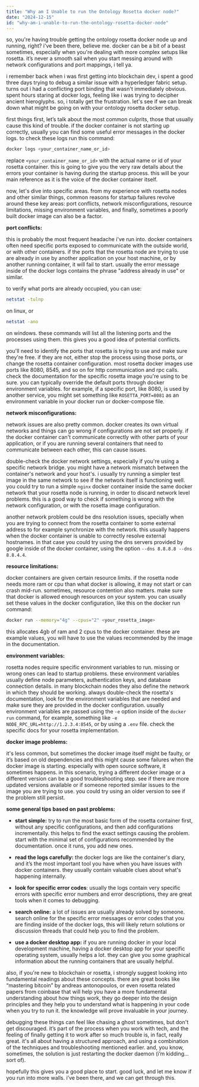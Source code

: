```yaml
---
title: "Why am I Unable to run the Ontology Rosetta docker node?"
date: "2024-12-15"
id: "why-am-i-unable-to-run-the-ontology-rosetta-docker-node"
---
```


so, you're having trouble getting the ontology rosetta docker node up and running, right? i've been there, believe me. docker can be a bit of a beast sometimes, especially when you're dealing with more complex setups like rosetta. it’s never a smooth sail when you start messing around with network configurations and port mappings, i tell ya.

i remember back when i was first getting into blockchain dev, i spent a good three days trying to debug a similar issue with a hyperledger fabric setup. turns out i had a conflicting port binding that wasn't immediately obvious. spent hours staring at docker logs, feeling like i was trying to decipher ancient hieroglyphs. so, i totally get the frustration. let's see if we can break down what might be going on with your ontology rosetta docker setup.

first things first, let’s talk about the most common culprits, those that usually cause this kind of trouble. if the docker container is not starting up correctly, usually you can find some useful error messages in the docker logs. to check these logs run this command:

```bash
docker logs <your_container_name_or_id>
```

replace `<your_container_name_or_id>` with the actual name or id of your rosetta container. this is going to give you the very raw details about the errors your container is having during the startup process. this will be your main reference as it is the voice of the docker container itself.

now, let's dive into specific areas. from my experience with rosetta nodes and other similar things, common reasons for startup failures revolve around these key areas: port conflicts, network misconfigurations, resource limitations, missing environment variables, and finally, sometimes a poorly built docker image can also be a factor.

**port conflicts:**

this is probably the most frequent headache i've run into. docker containers often need specific ports exposed to communicate with the outside world, or with other containers. if the ports that the rosetta node are trying to use are already in use by another application on your host machine, or by another running container, it will fail to start. usually the error message inside of the docker logs contains the phrase "address already in use" or similar.

to verify what ports are already occupied, you can use:

```bash
netstat -tulnp
```
on linux, or
```bash
netstat -ano
```
on windows. these commands will list all the listening ports and the processes using them. this gives you a good idea of potential conflicts.

you'll need to identify the ports that rosetta is trying to use and make sure they're free. if they are not, either stop the process using those ports, or change the rosetta container configuration. most rosetta docker images use ports like 8080, 8545, and so on for http communication and rpc calls. check the documentation for the specific rosetta image you're using to be sure. you can typically override the default ports through docker environment variables. for example, if a specific port, like 8080, is used by another service, you might set something like `ROSETTA_PORT=8081` as an environment variable in your docker run or docker-compose file.

**network misconfigurations:**

network issues are also pretty common. docker creates its own virtual networks and things can go wrong if configurations are not set properly. if the docker container can't communicate correctly with other parts of your application, or if you are running several containers that need to communicate between each other, this can cause issues.

double-check the docker network settings, especially if you're using a specific network bridge. you might have a network mismatch between the container's network and your host's. i usually try running a simpler test image in the same network to see if the network itself is functioning well. you could try to run a simple `nginx` docker container inside the same docker network that your rosetta node is running, in order to discard network level problems. this is a good way to check if something is wrong with the network configuration, or with the rosetta image configuration.

another network problem could be dns resolution issues, specially when you are trying to connect from the rosetta container to some external address to for example synchronize with the network. this usually happens when the docker container is unable to correctly resolve external hostnames. in that case you could try using the dns servers provided by google inside of the docker container, using the option `--dns 8.8.8.8 --dns 8.8.4.4`.

**resource limitations:**

docker containers are given certain resource limits. if the rosetta node needs more ram or cpu than what docker is allowing, it may not start or can crash mid-run. sometimes, resource contention also matters. make sure that docker is allowed enough resources on your system. you can usually set these values in the docker configuration, like this on the docker run command:

```bash
docker run --memory="4g" --cpus="2" <your_rosetta_image>
```

this allocates 4gb of ram and 2 cpus to the docker container. these are example values, you will have to use the values recommended by the image in the documentation.

**environment variables:**

rosetta nodes require specific environment variables to run. missing or wrong ones can lead to startup problems. these environment variables usually define node parameters, authentication keys, and database connection details. in many blockchain nodes they also define the network in which they should be working. always double-check the rosetta's documentation, look for the environment variables that are needed and make sure they are provided in the docker configuration. usually environment variables are passed using the `-e` option inside of the `docker run` command, for example, something like `-e NODE_RPC_URL=http://1.2.3.4:8545`, or by using a `.env` file. check the specific docs for your rosetta implementation.

**docker image problems:**

it's less common, but sometimes the docker image itself might be faulty, or it’s based on old dependencies and this might cause some failures when the docker image is starting. especially with open source software, it sometimes happens. in this scenario, trying a different docker image or a different version can be a good troubleshooting step. see if there are more updated versions available or if someone reported similar issues to the image you are trying to use. you could try using an older version to see if the problem still persist.

**some general tips based on past problems:**

*   **start simple:** try to run the most basic form of the rosetta container first, without any specific configurations, and then add configurations incrementally. this helps to find the exact settings causing the problem. start with the minimal set of configurations recommended by the documentation. once it runs, you add new ones.

*   **read the logs carefully:** the docker logs are like the container's diary, and it’s the most important tool you have when you have issues with docker containers. they usually contain valuable clues about what's happening internally.

*   **look for specific error codes**: usually the logs contain very specific errors with specific error numbers and error descriptions, they are great tools when it comes to debugging.

*   **search online:** a lot of issues are usually already solved by someone. search online for the specific error messages or error codes that you are finding inside of the docker logs, this will likely return solutions or discussion threads that could help you to find the problem.

*   **use a docker desktop app:** if you are running docker in your local development machine, having a docker desktop app for your specific operating system, usually helps a lot. they can give you some graphical information about the running containers that are usually helpful.

also, if you're new to blockchain or rosetta, i strongly suggest looking into fundamental readings about these concepts. there are great books like “mastering bitcoin” by andreas antonopoulos, or even rosetta related papers from coinbase that will help you have a more fundamental understanding about how things work, they go deeper into the design principles and they help you to understand what is happening in your code when you try to run it. the knowledge will prove invaluable in your journey.

debugging these things can feel like chasing a ghost sometimes, but don't get discouraged. it’s part of the process when you work with tech, and the feeling of finally getting it to work after so much trouble is, in fact, really great. it's all about having a structured approach, and using a combination of the techniques and troubleshooting mentioned earlier. and, you know, sometimes, the solution is just restarting the docker daemon (i’m kidding…sort of).

hopefully this gives you a good place to start. good luck, and let me know if you run into more walls. i’ve been there, and we can get through this.
